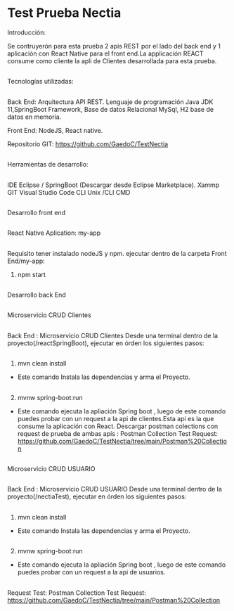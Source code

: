 # Test Prueba Nectia 
Introducción:

Se contruyerón para esta prueba 2 apis REST por el lado del back end y 1 aplicación con React Native para el front end.La applicación REACT consume como cliente la apli de Clientes desarrollada para esta prueba.

##
Tecnologías utilizadas:
##

Back End: Arquitectura API REST.
 Lenguaje de programación Java JDK 11,SpringBoot Framework, Base de datos Relacional MySql, H2 base de datos en memoria.

Front End:
 NodeJS, React native.

Repositorio GIT: https://github.com/GaedoC/TestNectia

##
Herramientas de desarrollo:
##
IDE Eclipse / SpringBoot (Descargar desde Eclipse Marketplace).
Xammp
GIT
Visual Studio Code
CLI Unix /CLI CMD
##
##
Desarrollo front end
##
React Native Aplication: my-app  
##
Requisito tener instalado nodeJS y npm.
ejecutar dentro de la carpeta Front End/my-app: 
1. npm  start
##
##
Desarrollo back End
##
Microservicio CRUD Clientes
##
Back End : Microservicio CRUD Clientes
    Desde una terminal dentro de la proyecto(/reactSpringBoot), ejecutar en órden los siguientes pasos:
##
1. mvn clean install
- Este comando Instala las dependencias y arma el Proyecto.
##
2. mvnw spring-boot:run
- Este comando ejecuta la apliación Spring boot , luego de este comando puedes probar con un request a la api de clientes.Esta api es la que consume la aplicación con React. Descargar postman colections con request de prueba de ambas apís : Postman Collection Test Request: https://github.com/GaedoC/TestNectia/tree/main/Postman%20Collection 
##
Microservicio CRUD USUARIO
##
Back End : Microservicio CRUD USUARIO
    Desde una terminal dentro de la proyecto(/nectiaTest), ejecutar en órden los siguientes pasos:
##
##
1. mvn clean install
- Este comando Instala las dependencias y arma el Proyecto.
##
2. mvnw spring-boot:run
- Este comando ejecuta la apliación Spring boot , luego de este comando puedes probar con un request a la api de usuarios.
##
Request Test:
Postman Collection Test Request: https://github.com/GaedoC/TestNectia/tree/main/Postman%20Collection

